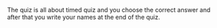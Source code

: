 The quiz is all about timed quiz and you choose the correct answer and after that you write your names at the end of the quiz. 
